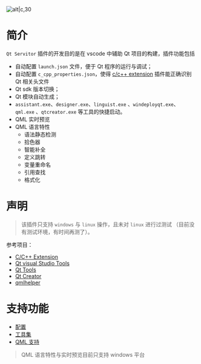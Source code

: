 ![alt|c,30](image/qt.ico)

# 简介

`Qt Servitor` 插件的开发目的是在 vscode 中辅助 Qt 项目的构建，插件功能包括
- 自动配置 `launch.json` 文件，便于 Qt 程序的运行与调试；
- 自动配置 `c_cpp_properties.json`，使得 [c/c++ extension](https://marketplace.visualstudio.com/items?itemName=ms-vscode.cpptools) 插件能正确识别 Qt 相关头文件
- Qt sdk 版本切换；
- Qt 模块自动生成；
- `assistant.exe`、`designer.exe`、`linguist.exe` 、`windeployqt.exe`、`qml.exe` 、`qtcreator.exe` 等工具的快捷启动。
- QML 实时预览
- QML 语言特性
  - 语法静态检测
  - 拾色器
  - 智能补全
  - 定义跳转
  - 变量重命名
  - 引用查找
  - 格式化


# 声明

> 该插件只支持 `windows` 与 `linux` 操作，且未对 `linux` 进行过测试 （目前没有测试环境，有时间再测了）。

参考项目：
- [C/C++ Extension](https://marketplace.visualstudio.com/items?itemName=ms-vscode.cpptools)
- [Qt visual Studio Tools](https://github.com/qt-labs/vstools)
- [Qt Tools](https://marketplace.visualstudio.com/items?itemName=tonka3000.qtvsctools)
- [Qt Creator](https://github.com/qt-creator/qt-creator)
- [qmlhelper](https://marketplace.visualstudio.com/items?itemName=flywine.qmlhelper)


# 支持功能

- [配置](./chapter/configure.md)
- [工具集](./chapter/tools.md)
- [QML 支持](./chapter/qmltool.md)

> QML 语言特性与实时预览目前只支持 windows 平台

